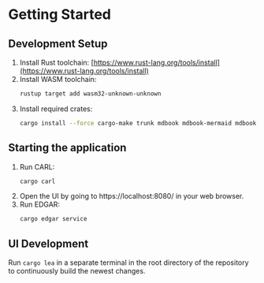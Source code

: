 # Getting Started

## Development Setup
1. Install Rust toolchain: [https://www.rust-lang.org/tools/install](https://www.rust-lang.org/tools/install)
2. Install WASM toolchain:
    ```sh
    rustup target add wasm32-unknown-unknown
    ```
3. Install required crates:
    ```sh
    cargo install --force cargo-make trunk mdbook mdbook-mermaid mdbook-svgbob
    ```

## Starting the application
1. Run CARL:
    ```sh
    cargo carl
    ```
2. Open the UI by going to https://localhost:8080/ in your web browser.
3. Run EDGAR:
    ```sh
    cargo edgar service
    ```

## UI Development
Run `cargo lea` in a separate terminal in the root directory of the repository to continuously build the newest changes.
